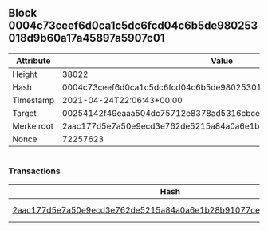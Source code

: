 ## Block 0004c73ceef6d0ca1c5dc6fcd04c6b5de980253018d9b60a17a45897a5907c01

Attribute | Value
--- | ---
Height | 38022
Hash | 0004c73ceef6d0ca1c5dc6fcd04c6b5de980253018d9b60a17a45897a5907c01
Timestamp | 2021-04-24T22:06:43+00:00
Target | 00254142f49eaaa504dc75712e8378ad5316cbcead634704b3734b6271167cc4
Merke root | 2aac177d5e7a50e9ecd3e762de5215a84a0a6e1b28b91077cea9186568b38dfe
Nonce | 72257623

```

```

### Transactions

Hash | Amount
--- | ---
[2aac177d5e7a50e9ecd3e762de5215a84a0a6e1b28b91077cea9186568b38dfe](2aac177d5e7a50e9ecd3e762de5215a84a0a6e1b28b91077cea9186568b38dfe.md) | 10.00000000 SKEPTI 
